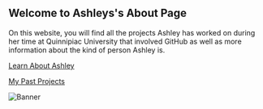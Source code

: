 ## Welcome to Ashleys's About Page

On this website, you will find all the projects Ashley has worked on during her time at Quinnipiac University that involved GitHub as well as more information about the kind of person Ashley is.

[Learn About Ashley](./about)

[My Past Projects](./projects)

![Banner](./banner.jpeg)
